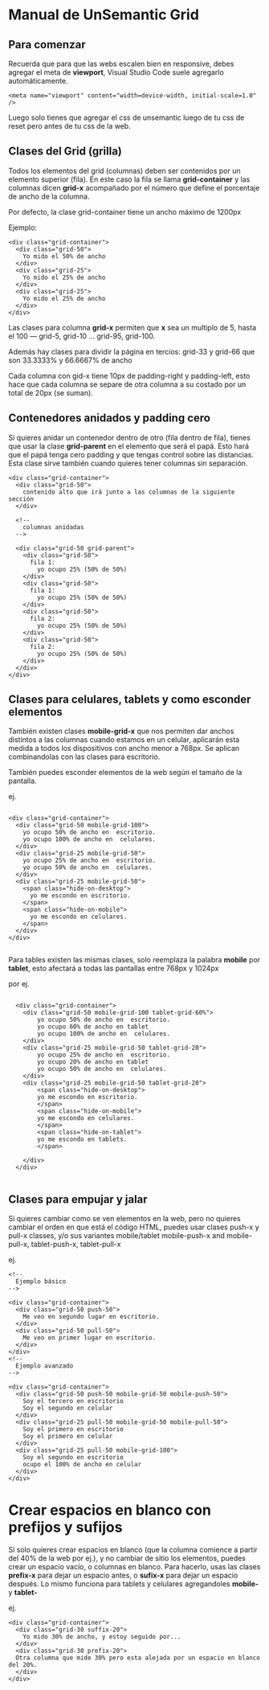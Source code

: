 # Manual de UnSemantic Grid

## Para comenzar

Recuerda que para que las webs escalen bien en responsive, debes agregar el meta de **viewport**, Visual Studio Code suele agregarlo automáticamente.

```
<meta name="viewport" content="width=device-width, initial-scale=1.0" />

```

Luego solo tienes que agregar el css de unsemantic luego de tu css de reset pero antes de tu css de la web.

## Clases del Grid (grilla)

Todos los elementos del grid (columnas) deben ser contenidos por un elemento superior (fila). En este caso la fila se llama **grid-container** y las columnas dicen **grid-x** acompañado por el número que define el porcentaje de ancho de la columna.

Por defecto, la clase grid-container tiene un ancho máximo de 1200px

Ejemplo:

```
<div class="grid-container">
  <div class="grid-50">
    Yo mido el 50% de ancho
  </div>
  <div class="grid-25">
    Yo mido el 25% de ancho
  </div>
  <div class="grid-25">
    Yo mido el 25% de ancho
  </div>
</div>

```

Las clases para columna **grid-x** permiten que **x** sea un multiplo de 5, hasta el 100 — grid-5, grid-10 … grid-95, grid-100.

Además hay clases para dividir la página en tercios: grid-33 y grid-66 que son 33.3333% y 66.6667% de ancho

Cada columna con gid-x tiene 10px de padding-right y padding-left, esto hace que cada columna se separe de otra columna a su costado por un total de 20px (se suman).

## Contenedores anidados y padding cero

Si quieres anidar un contenedor dentro de otro (fila dentro de fila), tienes que usar la clase **grid-parent** en el elemento que será el papá. Esto hará que el papá tenga cero padding y que tengas control sobre las distancias. Esta clase sirve también cuando quieres tener columnas sin separación.

```
<div class="grid-container">
  <div class="grid-50">
    contenido alto que irá junto a las columnas de la siguiente sección
  </div>

  <!--
    columnas anidadas
  -->

  <div class="grid-50 grid-parent">
    <div class="grid-50">
      fila 1:
        yo ocupo 25% (50% de 50%)
    </div>
    <div class="grid-50">
      fila 1:
        yo ocupo 25% (50% de 50%)
    </div>
    <div class="grid-50">
      fila 2:
        yo ocupo 25% (50% de 50%)
    </div>
    <div class="grid-50">
      fila 2:
        yo ocupo 25% (50% de 50%)
    </div>
  </div>
</div>

```

## Clases para celulares, tablets y como esconder elementos

También existen clases **mobile-grid-x** que nos permiten dar anchos distintos a las columnas cuando estamos en un celular, aplicarán esta medida a todos los dispositivos con ancho menor a 768px.
Se aplican combinandolas con las clases para escritorio.

También puedes esconder elementos de la web según el tamaño de la pantalla.

ej.

```

<div class="grid-container">
  <div class="grid-50 mobile-grid-100">
    yo ocupo 50% de ancho en  escritorio.
    yo ocupo 100% de ancho en  celulares.
  </div>
  <div class="grid-25 mobile-grid-50">
    yo ocupo 25% de ancho en  escritorio.
    yo ocupo 50% de ancho en  celulares.
  </div>
  <div class="grid-25 mobile-grid-50">
    <span class="hide-on-desktop">
      yo me escondo en escritorio.
    </span>
    <span class="hide-on-mobile">
      yo me escondo en celulares.
    </span>
  </div>
</div>


```

Para tables existen las mismas clases, solo reemplaza la palabra **mobile** por **tablet**, esto afectará a todas las pantallas entre 768px y 1024px

por ej.

```

  <div class="grid-container">
    <div class="grid-50 mobile-grid-100 tablet-grid-60%">
        yo ocupo 50% de ancho en  escritorio.
        yo ocupo 60% de ancho en tablet
        yo ocupo 100% de ancho en  celulares.
    </div>
    <div class="grid-25 mobile-grid-50 tablet-grid-20">
        yo ocupo 25% de ancho en  escritorio.
        yo ocupo 20% de ancho en tablet
        yo ocupo 50% de ancho en  celulares.
    </div>
    <div class="grid-25 mobile-grid-50 tablet-grid-20">
        <span class="hide-on-desktop">
        yo me escondo en escritorio.
        </span>
        <span class="hide-on-mobile">
        yo me escondo en celulares.
        </span>
        <span class="hide-on-tablet">
        yo me escondo en tablets.
        </span>

    </div>
  </div>


```

## Clases para empujar y jalar

Si quieres cambiar como se ven elementos en la web, pero no quieres cambiar el orden en que está el código HTML, puedes usar clases push-x y pull-x classes, y/o sus variantes mobile/tablet mobile-push-x and mobile-pull-x, tablet-push-x, tablet-pull-x

ej.

```
<!--
  Ejemplo básico
-->

<div class="grid-container">
  <div class="grid-50 push-50">
    Me veo en segundo lugar en escritorio.
  </div>
  <div class="grid-50 pull-50">
    Me veo en primer lugar en escritorio.
  </div>
</div>
<!--
  Ejemplo avanzado
-->

<div class="grid-container">
  <div class="grid-50 push-50 mobile-grid-50 mobile-push-50">
    Soy el tercero en escritorio
    Soy el segundo en celular
  </div>
  <div class="grid-25 pull-50 mobile-grid-50 mobile-pull-50">
    Soy el primero en escritorio
    Soy el primero en celular
  </div>
  <div class="grid-25 pull-50 mobile-grid-100">
    Soy el segundo en escritorio
    ocupo el 100% de ancho en celular
  </div>
</div>
```

# Crear espacios en blanco con prefijos y sufijos

Si solo quieres crear espacios en blanco (que la columna comience a partir del 40% de la web por ej.), y no cambiar de sitio los elementos, puedes crear un espacio vacío, o columnas en blanco. Para hacerlo, usas las clases **prefix-x** para dejar un espacio antes, o **sufix-x** para dejar un espacio después. Lo mismo funciona para tablets y celulares agregandoles **mobile-** y **tablet-**

ej.

```
<div class="grid-container">
  <div class="grid-30 suffix-20">
    Yo mido 30% de ancho, y estoy seguido por...
  </div>
  <div class="grid-30 prefix-20">
  Otra columna que mide 30% pero esta alejada por un espacio en blanco del 20%.
  </div>
</div>
```
